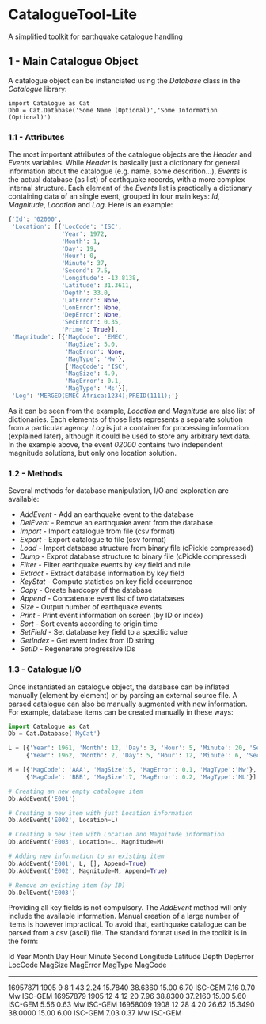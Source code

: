 # CatalogueTool-Lite
A simplified toolkit for earthquake catalogue handling
## 1 - Main Catalogue Object
A catalogue object can be instanciated using the *Database* class in the *Catalogue* library:
~~~
import Catalogue as Cat
Db0 = Cat.Database('Some Name (Optional)','Some Information (Optional)')
~~~

### 1.1 - Attributes
The most important attributes of the catalogue objects are the *Header* and *Events* variables. While *Header* is basically just a dictionary for general information about the catalogue (e.g. name, some descrition...), *Events* is the actual database (as list) of earthquake records, with a more complex internal structure.
Each element of the *Events* list is practically a dictionary containing data of an single event, grouped in four main keys: *Id*, *Magnitude*, *Location* and *Log*.
Here is an example:
~~~python
{'Id': '02000',
 'Location': [{'LocCode': 'ISC',
               'Year': 1972,
               'Month': 1,
               'Day': 19,
               'Hour': 0,
               'Minute': 37,
               'Second': 7.5,
               'Longitude': -13.8138,
               'Latitude': 31.3611,
               'Depth': 33.0,
               'LatError': None,
               'LonError': None,
               'DepError': None,
               'SecError': 0.35,
               'Prime': True}],
 'Magnitude': [{'MagCode': 'EMEC',
                'MagSize': 5.0,
                'MagError': None,
                'MagType': 'Mw'},
                {'MagCode': 'ISC',
                'MagSize': 4.9,
                'MagError': 0.1,
                'MagType': 'Ms'}],
 'Log': 'MERGED(EMEC Africa:1234);PREID(1111);'}
~~~
As it can be seen from the example, *Location* and *Magnitude* are also list of dictionaries. Each elements of those lists represents a separate solution from a particular agency.
*Log* is jut a container for processing information (explained later), although it could be used to store any arbitrary text data.
In the example above, the event *02000* contains two independent magnitude solutions, but only one location solution.

### 1.2 - Methods
Several methods for database manipulation, I/O and exploration are available:
  * *AddEvent* - Add an earthquake event to the database
  * *DelEvent* - Remove an earthquake avent from the database
  * *Import* - Import catalogue from file (csv format)
  * *Export* - Export catalogue to file (csv format)
  * *Load* - Import database structure from binary file (cPickle compressed)
  * *Dump* - Exprot database structure to binary file (cPickle compressed)
  * *Filter* - Filter earthquake events by key field and rule
  * *Extract* - Extract database information by key field
  * *KeyStat* - Compute statistics on key field occurrence
  * *Copy* - Create hardcopy of the database
  * *Append* - Concatenate event list of two databases
  * *Size* - Output number of earthquake events
  * *Print* - Print event information on screen (by ID or index)
  * *Sort* - Sort events according to origin time
  * *SetField* - Set database key field to a specific value
  * *GetIndex* - Get event index from ID string
  * *SetID* - Regenerate progressive IDs

### 1.3 - Catalogue I/O
Once instantiated an catalogue object, the database can be inflated manually (element by element) or by parsing an external source file. A parsed catalogue can also be manually augmented with new information.
For example, database items can be created manually in these ways:
~~~python
import Catalogue as Cat
Db = Cat.Database('MyCat')

L = [{'Year': 1961, 'Month': 12, 'Day': 3, 'Hour': 5, 'Minute': 20, 'Second': 10}},
     {'Year': 1962, 'Month': 2, 'Day': 5, 'Hour': 12, 'Minute': 6, 'Second': 5}]

M = [{'MagCode': 'AAA', 'MagSize':5, 'MagError': 0.1, 'MagType':'Mw'},
     {'MagCode': 'BBB', 'MagSize':7, 'MagError': 0.2, 'MagType':'ML'}]

# Creating an new empty catalogue item
Db.AddEvent('E001')

# Creating a new item with just Location information
Db.AddEvent('E002', Location=L)

# Creating a new item with Location and Magnitude information
Db.AddEvent('E003', Location=L, Magnitude=M)

# Adding new information to an existing item
Db.AddEvent('E001', L, [], Append=True)
Db.AddEvent('E002', Magnitude=M, Append=True)

# Remove an existing item (by ID)
Db.DelEvent('E003')
~~~
Providing all key fields is not compulsory. The *AddEvent* method will only include the available information.
Manual creation of a large number of items is however impractical. To avoid that, earthquake catalogue can be parsed from a csv (ascii) file. The standard format used in the toolkit is in the form:

Id       Year Month Day Hour Minute Second Longitude Latitude Depth DepError LocCode MagSize MagError MagType MagCode
-------- ---- ----- --- ---- ------ ------ --------- -------- ----- -------- ------- ------- -------- ------- -------
16957871 1905 9     8   1    43     2.24   15.7840   38.6360  15.00 6.70     ISC-GEM 7.16    0.70     Mw      ISC-GEM
16957879 1905 12    4   12   20     7.96   38.8300   37.2160  15.00 5.60     ISC-GEM 5.56    0.63     Mw      ISC-GEM
16958009 1908 12    28  4    20     26.62  15.3490   38.0000  15.00 6.00     ISC-GEM 7.03    0.37     Mw      ISC-GEM
